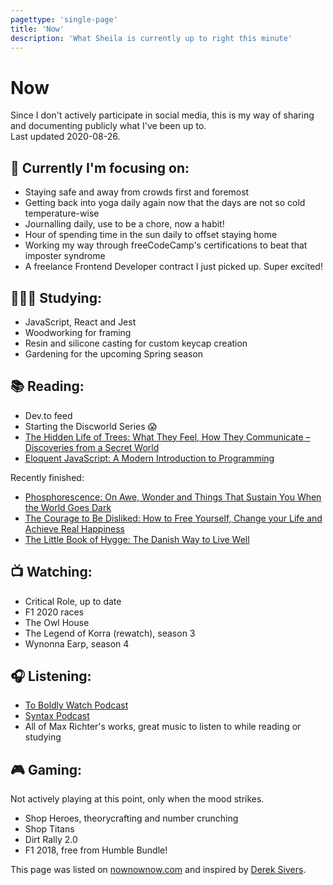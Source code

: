 ```yaml
---
pagettype: 'single-page'
title: 'Now'
description: 'What Sheila is currently up to right this minute'
---
```


# Now

Since I don't actively participate in social media, this is my way of sharing and documenting publicly what I've been up to.<br><span class="text-xs mt-0">Last updated 2020-08-26.</span>

## 🎯 Currently I'm focusing on:

- Staying safe and away from crowds first and foremost
- Getting back into yoga daily again now that the days are not so cold temperature-wise
- Journalling daily, use to be a chore, now a habit!
- Hour of spending time in the sun daily to offset staying home
- Working my way through freeCodeCamp's certifications to beat that imposter syndrome
- A freelance Frontend Developer contract I just picked up. Super excited!

## 👩🏽‍🎓 Studying:

- JavaScript, React and Jest
- Woodworking for framing
- Resin and silicone casting for custom keycap creation
- Gardening for the upcoming Spring season

## 📚 Reading:

- Dev.to feed
- Starting the Discworld Series 😱
- [The Hidden Life of Trees: What They Feel, How They Communicate – Discoveries from a Secret World](https://www.goodreads.com/book/show/28256439-the-hidden-life-of-trees)
- [Eloquent JavaScript: A Modern Introduction to Programming](https://www.goodreads.com/book/show/8910666-eloquent-javascript)

<p class="text-lg">Recently finished:</p>

- [Phosphorescence: On Awe, Wonder and Things That Sustain You When the World Goes Dark](https://www.goodreads.com/book/show/52541673-phosphorescence)
- [The Courage to Be Disliked: How to Free Yourself, Change your Life and Achieve Real Happiness](https://www.goodreads.com/book/show/43306206-the-courage-to-be-disliked)
- [The Little Book of Hygge: The Danish Way to Live Well](https://www.goodreads.com/book/show/30045683-the-little-book-of-hygge)

## 📺 Watching:

- Critical Role, up to date
- F1 2020 races
- The Owl House
- The Legend of Korra (rewatch), season 3
- Wynonna Earp, season 4

## 🎧 Listening:

- [To Boldly Watch Podcast](https://goodtimesociety.podbean.com/)
- [Syntax Podcast](https://syntax.fm/)
- All of Max Richter's works, great music to listen to while reading or studying

## 🎮 Gaming:

Not actively playing at this point, only when the mood strikes.

- Shop Heroes, theorycrafting and number crunching
- Shop Titans
- Dirt Rally 2.0
- F1 2018, free from Humble Bundle!

This page was listed on [nownownow.com](https://nownownow.com) and inspired by [Derek Sivers](https://nownownow.com/about).
